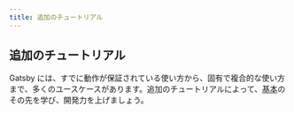 ```yaml
---
title: 追加のチュートリアル
---
```


## 追加のチュートリアル

Gatsby には、すでに動作が保証されている使い方から、固有で複合的な使い方まで、多くのユースケースがあります。追加のチュートリアルによって、[基本](/tutorial/)のその先を学び、開発力を上げましょう。

<GuideList slug={props.slug} />
